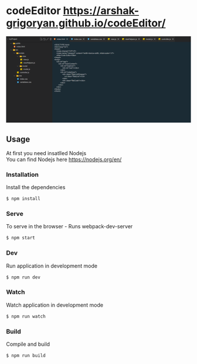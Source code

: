 # codeEditor https://arshak-grigoryan.github.io/codeEditor/
![](src/img/screenshot.PNG)
## Usage

At first you need insatlled Nodejs  
You can find Nodejs here https://nodejs.org/en/

### Installation
Install the dependencies
```sh
$ npm install
```
### Serve
To serve in the browser  - Runs webpack-dev-server
```sh
$ npm start
```
### Dev
Run application in development mode
```sh
$ npm run dev
```
### Watch
Watch application in development mode
```sh
$ npm run watch
```
### Build
Compile and build
```sh
$ npm run build
```
